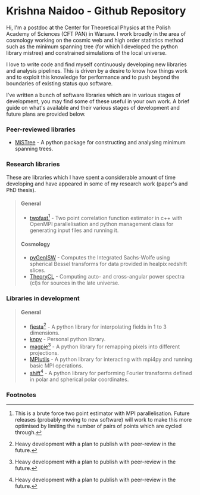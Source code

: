 # Krishna Naidoo - Github Repository

Hi, I'm a postdoc at the Center for Theoretical Physics at the Polish Academy of Sciences (CFT PAN) in Warsaw. I work broadly in the area of cosmology working on the cosmic web and high order statistics method such as the minimum spanning tree (for which I developed the python library mistree) and constrained simulations of the local universe.

I love to write code and find myself continuously developing new libraries and analysis pipelines. This is driven by a desire to know how things work and to exploit this knowledge for performance and to push beyond the boundaries of existing status quo software.

I've written a bunch of software libraries which are in various stages of development, you may find some of these useful in your own work. A brief guide on what's available and their various stages of development and future plans are provided below.

### Peer-reviewed libraries

* [MiSTree](https://github.com/knaidoo29/mistree) - A python package for constructing and analysing minimum spanning trees.

### Research libraries

These are libraries which I have spent a considerable amount of time developing and have appeared in some of my research work (paper's and PhD thesis).

> #### General
>
> * [twofast](https://github.com/knaidoo29/twofast)[^1] - Two point correlation function estimator in c++ with OpenMPI parallelisation and python management class for generating input files and running it.
>
> #### Cosmology
>
> * [pyGenISW](https://github.com/knaidoo29/pyGenISW) - Computes the Integrated Sachs-Wolfe using spherical Bessel transforms for data provided in healpix redshift slices.
> * [TheoryCL](https://github.com/knaidoo29/TheoryCL) - Computing auto- and cross-angular power spectra (cl)s for sources in the late universe.

### Libraries in development

> #### General
>
> * [fiesta](https://github.com/knaidoo29/fiesta)[^2] - A python library for interpolating fields in 1 to 3 dimensions.
> * [knpy](https://github.com/knaidoo29/knpy) - Personal python library.
> * [magpie](https://github.com/knaidoo29/magpie)[^2] - A python library for remapping pixels into different projections.
> * [MPIutils](https://github.com/knaidoo29/MPIutils) - A python library for interacting with mpi4py and running basic MPI operations.
> * [shift](https://github.com/knaidoo29/shift)[^2] - A python library for performing Fourier transforms defined in polar and spherical polar coordinates.

### Footnotes

[^1]: This is a brute force two point estimator with MPI parallelisation. Future releases (probably moving to new software) will work to make this more optimised by limiting the number of pairs of points which are cycled through.
[^2]: Heavy development with a plan to publish with peer-review in the future.
